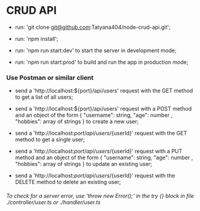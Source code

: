 # CRUD API

- run: 'git clone git@github.com:Tatyana404/node-crud-api.git';

- run: 'npm install';

- run: 'npm run start:dev' to start the server in development mode;

- run: 'npm run start:prod' to build and run the app in production mode;

### Use Postman or similar client ###

- send a 'http://localhost:${port}/api/users' request with the GET method to get a list of all users;

- send a 'http://localhost:${port}/api/users' request with a POST method and an object of the form 
{
  "username": string,
  "age": number ,
  "hobbies": array of strings
} to create a new user;

- send a 'http://localhost:${port}/api/users/${userId}' request with the GET method to get a single user;
 
- send a 'http://localhost:${port}/api/users/${userId}' request with a PUT method and an object of the form {
   "username": string,
   "age": number ,
   "hobbies": array of strings
} to update an existing user;

- send a 'http://localhost:${port}/api/users/${userId}' request with the DELETE method to delete an existing user;

###### To check for a server error, use 'throw new Error();' in the try {} block in file ./controller/user.ts or ./handler/user.ts ######